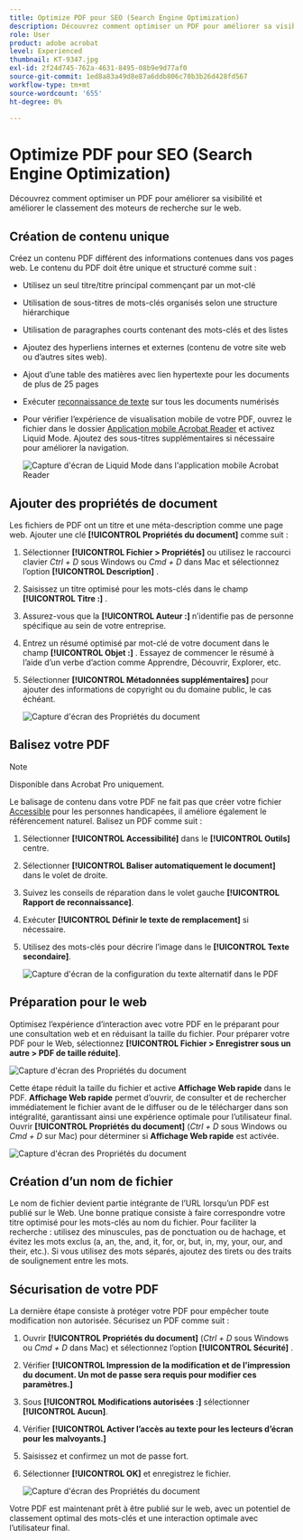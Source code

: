```yaml
---
title: Optimize PDF pour SEO (Search Engine Optimization)
description: Découvrez comment optimiser un PDF pour améliorer sa visibilité et améliorer le classement des moteurs de recherche sur le web
role: User
product: adobe acrobat
level: Experienced
thumbnail: KT-9347.jpg
exl-id: 2f24d745-762a-4631-8495-08b9e9d77af0
source-git-commit: 1ed8a83a49d8e87a6ddb806c70b3b26d428fd567
workflow-type: tm+mt
source-wordcount: '655'
ht-degree: 0%

---
```


# Optimize PDF pour SEO (Search Engine Optimization)

Découvrez comment optimiser un PDF pour améliorer sa visibilité et améliorer le classement des moteurs de recherche sur le web.

## Création de contenu unique

Créez un contenu PDF différent des informations contenues dans vos pages web. Le contenu du PDF doit être unique et structuré comme suit :

* Utilisez un seul titre/titre principal commençant par un mot-clé
* Utilisation de sous-titres de mots-clés organisés selon une structure hiérarchique
* Utilisation de paragraphes courts contenant des mots-clés et des listes
* Ajoutez des hyperliens internes et externes (contenu de votre site web ou d’autres sites web).
* Ajout d’une table des matières avec lien hypertexte pour les documents de plus de 25 pages
* Exécuter [reconnaissance de texte](https://experienceleague.adobe.com/docs/document-cloud-learn/acrobat-learning/getting-started/scan-and-ocr.html) sur tous les documents numérisés
* Pour vérifier l’expérience de visualisation mobile de votre PDF, ouvrez le fichier dans le dossier [Application mobile Acrobat Reader](https://www.adobe.com/acrobat/mobile/acrobat-reader.html) et activez Liquid Mode. Ajoutez des sous-titres supplémentaires si nécessaire pour améliorer la navigation.

   ![Capture d&#39;écran de Liquid Mode dans l&#39;application mobile Acrobat Reader](../assets/optimizeseo1.png)

## Ajouter des propriétés de document

Les fichiers de PDF ont un titre et une méta-description comme une page web. Ajouter une clé **[!UICONTROL Propriétés du document]** comme suit :

1. Sélectionner **[!UICONTROL Fichier > Propriétés]** ou utilisez le raccourci clavier *Ctrl + D* sous Windows ou *Cmd + D* dans Mac et sélectionnez l’option **[!UICONTROL Description]** .
1. Saisissez un titre optimisé pour les mots-clés dans le champ **[!UICONTROL Titre :]** .
1. Assurez-vous que la **[!UICONTROL Auteur :]** n’identifie pas de personne spécifique au sein de votre entreprise.
1. Entrez un résumé optimisé par mot-clé de votre document dans le champ **[!UICONTROL Objet :]** .
Essayez de commencer le résumé à l’aide d’un verbe d’action comme Apprendre, Découvrir, Explorer, etc.
1. Sélectionner **[!UICONTROL Métadonnées supplémentaires]** pour ajouter des informations de copyright ou du domaine public, le cas échéant.

   ![Capture d&#39;écran des Propriétés du document](../assets/optimizeseo2.png)

## Balisez votre PDF

>[!NOTE]
>
>Disponible dans Acrobat Pro uniquement.

Le balisage de contenu dans votre PDF ne fait pas que créer votre fichier [Accessible](https://experienceleague.adobe.com/docs/document-cloud-learn/acrobat-learning/advanced-tasks/accessibility.html) pour les personnes handicapées, il améliore également le référencement naturel. Balisez un PDF comme suit :

1. Sélectionner **[!UICONTROL Accessibilité]** dans le **[!UICONTROL Outils]** centre.
1. Sélectionner **[!UICONTROL Baliser automatiquement le document]** dans le volet de droite.
1. Suivez les conseils de réparation dans le volet gauche **[!UICONTROL Rapport de reconnaissance]**.
1. Exécuter **[!UICONTROL Définir le texte de remplacement]** si nécessaire.
1. Utilisez des mots-clés pour décrire l’image dans le **[!UICONTROL Texte secondaire]**.

   ![Capture d&#39;écran de la configuration du texte alternatif dans le PDF](../assets/optimizeseo3.png)

## Préparation pour le web

Optimisez l’expérience d’interaction avec votre PDF en le préparant pour une consultation web et en réduisant la taille du fichier. Pour préparer votre PDF pour le Web, sélectionnez **[!UICONTROL Fichier > Enregistrer sous un autre > PDF de taille réduite]**.

![Capture d&#39;écran des Propriétés du document](../assets/optimizeseo4.png)

Cette étape réduit la taille du fichier et active **Affichage Web rapide** dans le PDF. **Affichage Web rapide** permet d’ouvrir, de consulter et de rechercher immédiatement le fichier avant de le diffuser ou de le télécharger dans son intégralité, garantissant ainsi une expérience optimale pour l’utilisateur final. Ouvrir **[!UICONTROL Propriétés du document]** (*Ctrl + D* sous Windows ou *Cmd + D* sur Mac) pour déterminer si **Affichage Web rapide** est activée.

![Capture d&#39;écran des Propriétés du document](../assets/optimizeseo5.png)

## Création d’un nom de fichier

Le nom de fichier devient partie intégrante de l’URL lorsqu’un PDF est publié sur le Web. Une bonne pratique consiste à faire correspondre votre titre optimisé pour les mots-clés au nom du fichier. Pour faciliter la recherche : utilisez des minuscules, pas de ponctuation ou de hachage, et évitez les mots exclus (a, an, the, and, it, for, or, but, in, my, your, our, and their, etc.). Si vous utilisez des mots séparés, ajoutez des tirets ou des traits de soulignement entre les mots.

## Sécurisation de votre PDF

La dernière étape consiste à protéger votre PDF pour empêcher toute modification non autorisée. Sécurisez un PDF comme suit :

1. Ouvrir **[!UICONTROL Propriétés du document]** (*Ctrl + D* sous Windows ou *Cmd + D* dans Mac) et sélectionnez l’option **[!UICONTROL Sécurité]** .
1. Vérifier **[!UICONTROL Impression de la modification et de l’impression du document. Un mot de passe sera requis pour modifier ces paramètres.]**
1. Sous **[!UICONTROL Modifications autorisées :]** sélectionner **[!UICONTROL Aucun]**.
1. Vérifier **[!UICONTROL Activer l’accès au texte pour les lecteurs d’écran pour les malvoyants.]**
1. Saisissez et confirmez un mot de passe fort.
1. Sélectionner **[!UICONTROL OK]** et enregistrez le fichier.

   ![Capture d&#39;écran des Propriétés du document](../assets/optimizeseo6.png)

Votre PDF est maintenant prêt à être publié sur le web, avec un potentiel de classement optimal des mots-clés et une interaction optimale avec l’utilisateur final.
